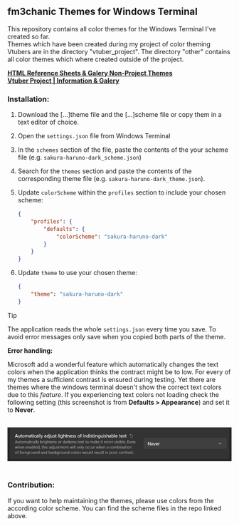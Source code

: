 ## fm3chanic Themes for Windows Terminal

This repository contains all color themes for the Windows Terminal I've created so far.<br>
Themes which have been created during my project of color theming Vtubers are in the directory "vtuber_project". The directory "other" contains all color themes which where created outside of the project.

**[HTML Reference Sheets & Galery Non-Project Themes](https://github.com/fm3chanic/color_schemes)**<br>
**[Vtuber Project | Information & Galery](https://github.com/fm3chanic/vtuber_project)**

### Installation:

1. Download the [...]theme file and the [...]scheme file or copy them in a text editor of choice.
2. Open the `settings.json` file from Windows Terminal
3. In the `schemes` section of the file, paste the contents of the your scheme file (e.g. `sakura-haruno-dark_scheme.json`)
4. Search for the `themes` section and paste the contents of the corresponding theme file (e.g. `sakura-haruno-dark_theme.json`).
5. Update `colorScheme` within the `profiles` section to include your chosen scheme:

    ```json
    {
        "profiles": {
            "defaults": {
                "colorScheme": "sakura-haruno-dark"
            }
        }
    }
    ```

5. Update `theme` to use your chosen theme:

    ```json
    {
        "theme": "sakura-haruno-dark"
    }
    ```
	
> [!TIP]
> The application reads the whole `settings.json` every time you save. To avoid error messages only save when you copied both parts of the theme.

**Error handling:**

Microsoft add a wonderful feature which automatically changes the text colors when the application thinks the contract might be to low.
For every of my themes a sufficient contrast is ensured during testing. Yet there are themes where the windows terminal doesn't show
the correct text colors due to this *feature*. If you experiencing text colors not loading check the following setting 
(this screenshot is from **Defaults > Appearance**) and set it to **Never**.<br><br>

![Screenshot](/assets/pictures/screenshot_winterm.png)<br><br>

### Contribution:

If you want to help maintaining the themes, please use colors from the according color scheme. You can find the scheme files in the repo linked above.